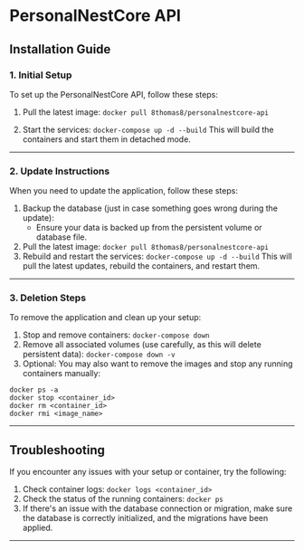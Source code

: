 # PersonalNestCore API

## Installation Guide

### 1. Initial Setup
To set up the PersonalNestCore API, follow these steps:

1. Pull the latest image:
```docker pull 8thomas8/personalnestcore-api```

2. Start the services:
```docker-compose up -d --build```
This will build the containers and start them in detached mode.
___

### 2. Update Instructions
When you need to update the application, follow these steps:

1. Backup the database (just in case something goes wrong during the update):
   - Ensure your data is backed up from the persistent volume or database file.
2. Pull the latest image:
```docker pull 8thomas8/personalnestcore-api```
3. Rebuild and restart the services:
```docker-compose up -d --build```
This will pull the latest updates, rebuild the containers, and restart them.
___

### 3. Deletion Steps
To remove the application and clean up your setup:

1. Stop and remove containers:
```docker-compose down```
2. Remove all associated volumes (use carefully, as this will delete persistent data):
```docker-compose down -v```
3. Optional: You may also want to remove the images and stop any running containers manually:
```
docker ps -a
docker stop <container_id>
docker rm <container_id>
docker rmi <image_name>
```
___


## Troubleshooting
If you encounter any issues with your setup or container, try the following:

1. Check container logs:
```docker logs <container_id>```
2. Check the status of the running containers:
```docker ps```
3. If there's an issue with the database connection or migration, make sure the database is correctly initialized, and the migrations have been applied.

___

